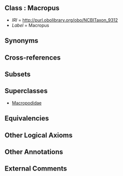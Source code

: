 
## Class : Macropus

 * *IRI* = http://purl.obolibrary.org/obo/NCBITaxon_9312
 * *Label* = Macropus

## Synonyms


## Cross-references


## Subsets


## Superclasses

 * [Macropodidae](../../NCBITaxon/07/NCBITaxon_9307.md)

## Equivalencies


## Other Logical Axioms


## Other Annotations


## External Comments

